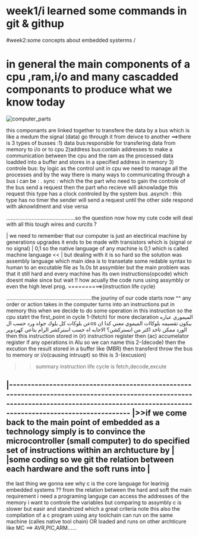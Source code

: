 # week1/i learned some commands in git & githup
#week2:some concepts about embedded systerms /
# in general the main components of a cpu ,ram,i/o and many cascadded componants to produce what we know today

![computer_parts](https://github.com/Mariamadham8/gitrepo/assets/121618861/8b46bb14-553f-4582-bbef-18c2180bba8a)

this componants are linked together to transfere the data by a bus which is like a medum the signal (data) go through it from deivce to another
==>there is 3 types of busses :1) data bus:responsble for transfering data from memory to i/o or to cpu 
2)address bus:contain addresses to make a communication between the cpu and the ram as the processed data loadded into a buffer and stores in a specified address in memory
3) controle bus: by logic as the control unit in cpu we need to manage all the processes and by the way there is many ways to communicating through a bus i can be :
. sync : which the the part who need to gain the controle of the bus send a request then the part who recieve will aknowladge this request this type has a clock controled by the system bus 
.asynch : this type has no timer the sender will send a request until the other side respond with aknowldment and vise versa

..............................................so the  question now how my cute code will deal with all this tough wires and curcits ?

| we need to remember that our computer is just an electirical machine by generations upgrades it ends to be made with transistors which is (signal or no signal)
| 0,1 so the native language of any machine is 0,1 which is called machine language <<
| but dealing with it is so hard so the solution was assembly language which main idea is to transetate some redable syntax to human to an excutable file as 1s.0s bt assymbler but the main problem was that it still hard and every machine has its own instructions(opcode) which doesnt make since but wait !!
how acually the code runs using assymbly or even the high level prog. ==========>(instruction life cycle)

.........................................................the jouriny of our code starts now ^^
any order or action takes in the computer turns into an instructions put in memory this when we decide to do some operation in this instruction so the cpu statrt the  first_point in cycle 
1-(fetch)
for more declaration الميموري عباره عن بلوكات كل بلوك جواه ورد حسب الos بيكون تقسيمه بلوكاات الميموي 
معني كدا ان الورد ممكن تاخد اكتر من انستركشن؟ الاجابه اه حسب استركشر الرام بتاعي كهردوير
then this instruction stored in (ir) instruction register then (ac) accumelator register if any operations in Alu so we can name this 2-(decode) 
then the excution the result stored in a buffer like (MBR) then transferd throw the bus to memory or i/o(causing intruupt) so this is 3-(excusion)
>>summary instruction life cycle is fetch,decode,excute
>>
|------------------------------------------------------------------------------------------------------------------------------------------------------------------------------------------
|>>if we come back to the main point of embedded as a technology simply is to convince the microcontroller (small computer) to do specified set of instructions within an archtucture by | |some coding so we git the relation between each hardware and the soft runs into                                                                                                         |
-------------------------------------------------------------------------------------------------------------------------------------------------------------------------------------------
the last thing we gonna see why c is the core language for learinig embedded systems 
??
from the relation between the hard and soft the main requirement i need a programing languge can access the addresses of the memory i want to controle the variables but comparing to assymbly c is slower but easir and standrized which a great criteria
note this also the compilation of a c program using any toolchain can run on the same machine (calles native tool chain) 
OR loaded and runs on other archticure like MC ==> AVR,PIC,ARM......

